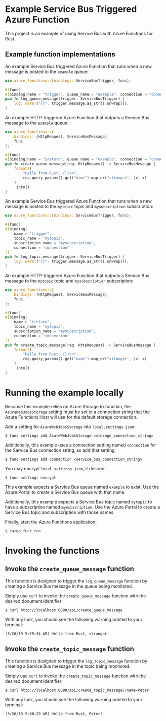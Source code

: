 # Example Service Bus Triggered Azure Function

This project is an example of using Service Bus with Azure Functions for Rust.

## Example function implementations

An example Service Bus triggered Azure Function that runs when a new message is posted
to the `example` queue:

```rust
use azure_functions::{bindings::ServiceBusTrigger, func};

#[func]
#[binding(name = "trigger", queue_name = "example", connection = "connection")]
pub fn log_queue_message(trigger: ServiceBusTrigger) {
    log::warn!("{}", trigger.message.as_str().unwrap());
}
```

An example HTTP-triggered Azure Function that outputs a Service Bus message to the `example` queue:

```rust
use azure_functions::{
    bindings::{HttpRequest, ServiceBusMessage},
    func,
};

#[func]
#[binding(name = "$return", queue_name = "example", connection = "connection")]
pub fn create_queue_message(req: HttpRequest) -> ServiceBusMessage {
    format!(
        "Hello from Rust, {}!\n",
        req.query_params().get("name").map_or("stranger", |x| x)
    )
    .into()
}
```

An example Service Bus triggered Azure Function that runs when a new message is posted
to the `mytopic` topic and `mysubscription` subscription:

```rust
use azure_functions::{bindings::ServiceBusTrigger, func};

#[func]
#[binding(
    name = "trigger",
    topic_name = "mytopic",
    subscription_name = "mysubscription",
    connection = "connection"
)]
pub fn log_topic_message(trigger: ServiceBusTrigger) {
    log::warn!("{}", trigger.message.as_str().unwrap());
}
```

An example HTTP-triggered Azure Function that outputs a Service Bus message to the `mytopic` topic and `mysubscription` subscription:

```rust
use azure_functions::{
    bindings::{HttpRequest, ServiceBusMessage},
    func,
};

#[func]
#[binding(
    name = "$return",
    topic_name = "mytopic",
    subscription_name = "mysubscription",
    connection = "connection"
)]
pub fn create_topic_message(req: HttpRequest) -> ServiceBusMessage {
    format!(
        "Hello from Rust, {}!\n",
        req.query_params().get("name").map_or("stranger", |x| x)
    )
    .into()
}
```

# Running the example locally

Because this example relies on Azure Storage to function, the `AzureWebJobsStorage`
setting must be set to a connection string that the Azure Functions Host will use for 
the default storage connection.

Add a setting for `AzureWebJobsStorage` into `local.settings.json`:

```
$ func settings add AzureWebJobsStorage <storage_connection_string>
```

Additionally, this example uses a connection setting named `connection` for the Service Bus connection string, so add that setting:

```
$ func settings add connection <service_bus_connection_string>
```

You may encrypt `local.settings.json`, if desired:

```
$ func settings encrypt
```

This example expects a Service Bus queue named `example` to exist.  Use the Azure Portal to create a Service Bus queue with that name.

Additionally, this example expects a Service Bus topic named `mytopic` to have a subscription named `mysubscription`.  Use the Azure Portal to create a Service Bus topic and subscription with those names.

Finally, start the Azure Functions application:

```
$ cargo func run
```

# Invoking the functions

## Invoke the `create_queue_message` function

This function is designed to trigger the `log_queue_message` function by creating a Service Bus message in the queue being monitored.

Simply use `curl` to invoke the `create_queue_message` function with the desired document identifier:

```
$ curl http://localhost:8080/api/create_queue_message
```

With any luck, you should see the following warning printed to your terminal:

```
[3/26/19 5:29:34 AM] Hello from Rust, stranger!
```

## Invoke the `create_topic_message` function

This function is designed to trigger the `log_topic_message` function by creating a Service Bus message in the topic being monitored.

Simply use `curl` to invoke the `create_topic_message` function with the desired document identifier:

```
$ curl http://localhost:8080/api/create_topic_message\?name=Peter
```

With any luck, you should see the following warning printed to your terminal:

```
[3/26/19 5:30:29 AM] Hello from Rust, Peter!
```